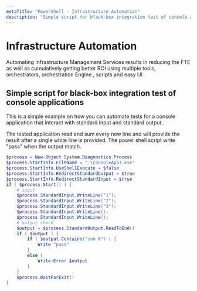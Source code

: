 ```yaml
---
metaTitle: "PowerShell - Infrastructure Automation"
description: "Simple script for black-box integration test of console applications"
---
```


# Infrastructure Automation


Automating Infrastructure Management Services results in reducing the FTE as well as cumulatively getting better ROI using multiple tools, orchestrators, orchestration Engine , scripts and easy UI



## Simple script for black-box integration test of console applications


This is a simple example on how you can automate tests for a console application that interact with standard input and standard output.

The tested application read and sum every new line and will provide the result after a single white line is provided. The power shell script write "pass" when the output match.

```powershell
$process = New-Object System.Diagnostics.Process
$process.StartInfo.FileName = ".\ConsoleApp1.exe"
$process.StartInfo.UseShellExecute = $false
$process.StartInfo.RedirectStandardOutput = $true
$process.StartInfo.RedirectStandardInput = $true
if ( $process.Start() ) {
    # input
    $process.StandardInput.WriteLine("1");
    $process.StandardInput.WriteLine("2");
    $process.StandardInput.WriteLine("3");
    $process.StandardInput.WriteLine();
    $process.StandardInput.WriteLine();
    # output check
    $output = $process.StandardOutput.ReadToEnd()
    if ( $output ) {
        if ( $output.Contains("sum 6") ) {
            Write "pass"
        }
        else {
            Write-Error $output
        }
    }
    $process.WaitForExit()
}

```

